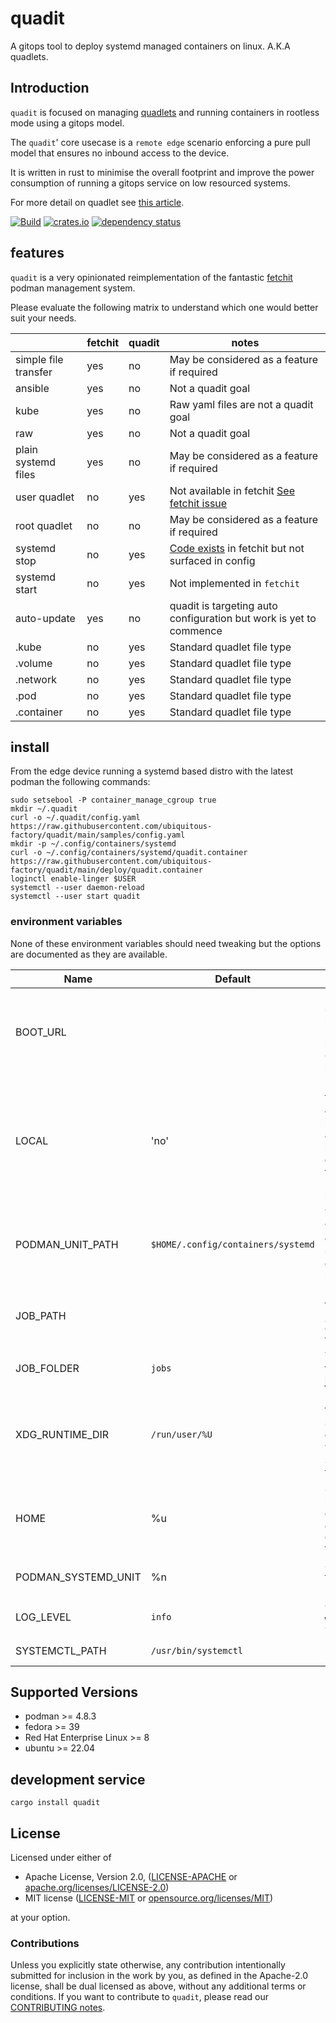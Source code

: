 # quadit

A gitops tool to deploy systemd managed containers on linux. A.K.A quadlets.

## Introduction

`quadit` is focused on managing [quadlets](https://docs.podman.io/en/latest/markdown/podman-systemd.unit.5.html) and running containers in rootless mode using a gitops model.

The `quadit`' core usecase is a `remote edge` scenario enforcing a pure pull model that ensures no inbound access to the device.   

It is written in rust to minimise the overall footprint and improve the power consumption of running a gitops service on low resourced systems.

For more detail on quadlet see [this article](https://www.redhat.com/sysadmin/quadlet-podman). 

[![Build](https://github.com/ubiquitous-factory/quadit/actions/workflows/build.yml/badge.svg)](https://github.com/ubiquitous-factory/quadit/actions/workflows/build.yml)
[![crates.io](https://img.shields.io/crates/v/quadit.svg)](https://crates.io/crates/quadit)
[![dependency status](https://deps.rs/repo/github/ubiquitous-factory/quadit/status.svg)](https://deps.rs/repo/github/ubiquitous-factory/quadit)

## features

`quadit` is a very opinionated reimplementation of the fantastic [fetchit](https://github.com/containers/fetchit) podman management system. 

Please evaluate the following matrix to understand which one would better suit your needs.

||fetchit|quadit|notes|
|---|---|---|---|
|simple file transfer|yes|no|May be considered as a feature if required|
|ansible|yes|no|Not a quadit goal|
|kube|yes|no|Raw yaml files are not a quadit goal|
|raw|yes|no|Not a quadit goal|
|plain systemd files|yes|no|May be considered as a feature if required|
|user quadlet|no|yes|Not available in fetchit [See fetchit issue](https://github.com/containers/fetchit/issues/311)|
|root quadlet|no|no|May be considered as a feature if required|
|systemd stop|no|yes|[Code exists](https://github.com/containers/fetchit/blob/main/method_containers/systemd/systemd-script#L51) in fetchit but not surfaced in config|
|systemd start|no|yes|Not implemented in `fetchit`|
|auto-update|yes|no|quadit is targeting auto configuration but work is yet to commence|
|.kube|no|yes|Standard quadlet file type|
|.volume|no|yes|Standard quadlet file type|
|.network|no|yes|Standard quadlet file type|
|.pod|no|yes|Standard quadlet file type|
|.container|no|yes|Standard quadlet file type|

## install

From the edge device running a systemd based distro with the latest podman the following commands:
```
sudo setsebool -P container_manage_cgroup true
mkdir ~/.quadit
curl -o ~/.quadit/config.yaml https://raw.githubusercontent.com/ubiquitous-factory/quadit/main/samples/config.yaml
mkdir -p ~/.config/containers/systemd
curl -o ~/.config/containers/systemd/quadit.container https://raw.githubusercontent.com/ubiquitous-factory/quadit/main/deploy/quadit.container
loginctl enable-linger $USER
systemctl --user daemon-reload
systemctl --user start quadit
```

### environment variables
None of these environment variables should need tweaking but the options are documented as they are available.

|Name|Default|Description|
|---|---|---|
|BOOT_URL|<Empty>|Bootstrap the service from remote `config.yaml` hosted at a url. Overrides the local `config.yaml`| 
|LOCAL|'no'|If set to a 'yes' then the exe will assume it's not in a container and run with the local users configuration from $HOME and not use `/opt` locations| 
|PODMAN_UNIT_PATH|`$HOME/.config/containers/systemd`|The location where the container files should be written on the host machine|
|JOB_PATH|<Empty>|Left empty for testing but set to `/tmp` in the `quadit.container` file|
|JOB_FOLDER|`jobs`|The name of the folder to save jobs.|
|XDG_RUNTIME_DIR|`/run/user/%U`|Used by systemd to find a user-specific directory in which it can store small temporary files|
|HOME|%u|Set by systemd parameter `%u` but can be overridden in the `quadit.container` file|
|PODMAN_SYSTEMD_UNIT|%n|Set by systemd - the name of the unit|
|LOG_LEVEL|`info`| Can be `error`, `warn`, `info`, `debug`, `trace`|
|SYSTEMCTL_PATH|`/usr/bin/systemctl`|Path to the `systemctl` binary|

## Supported Versions

* podman >= 4.8.3
* fedora >= 39
* Red Hat Enterprise Linux >= 8
* ubuntu >= 22.04

## development service
```
cargo install quadit
```

## License

Licensed under either of

* Apache License, Version 2.0, ([LICENSE-APACHE](LICENSE-APACHE) or [apache.org/licenses/LICENSE-2.0](https://www.apache.org/licenses/LICENSE-2.0))
* MIT license ([LICENSE-MIT](LICENSE-MIT) or [opensource.org/licenses/MIT](https://opensource.org/licenses/MIT))

at your option.


### Contributions

Unless you explicitly state otherwise, any contribution intentionally
submitted for inclusion in the work by you, as defined in the Apache-2.0
license, shall be dual licensed as above, without any additional terms or
conditions.
If you want to contribute to `quadit`, please read our [CONTRIBUTING notes].

[CONTRIBUTING notes]: CONTRIBUTING.md
